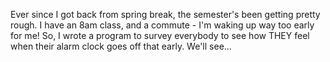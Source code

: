 Ever since I got back from spring break, the semester's been getting pretty rough. I have an 8am class, and a commute - I'm waking up way too early for me! So, I wrote a program to survey everybody to see how THEY feel when their alarm clock goes off that early. We'll see...
